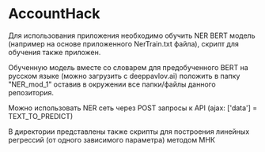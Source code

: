 # AccountHack
Для использования приложения необходимо обучить NER BERT модель (например на основе приложенного NerTrain.txt файла), скрипт для обучения также приложен.

Обученную модель вместе со словарем для предобученного BERT на русском языке (можно загрузить с deeppavlov.ai) положить в папку "NER_mod_1" оставив в окружении все папки/файлы данного репозитория.

Можно использовать NER сеть через POST запросы к API (ajax: ['data'] = TEXT_TO_PREDICT)

В директории представлены также скрипты для построения линейных регрессий (от одного зависимого параметра) методом МНК
